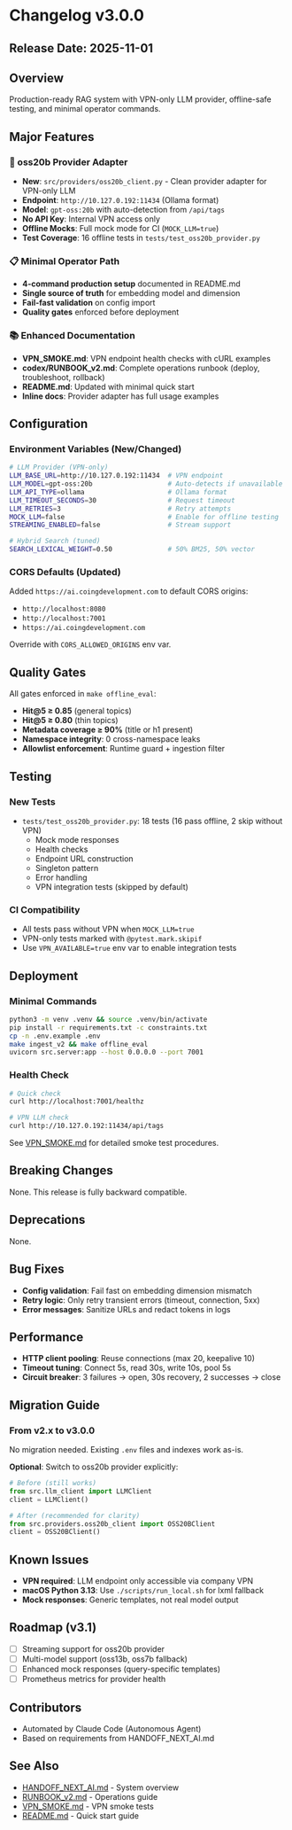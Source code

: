 # Changelog v3.0.0

## Release Date: 2025-11-01

## Overview

Production-ready RAG system with VPN-only LLM provider, offline-safe testing, and minimal operator commands.

## Major Features

### 🔌 oss20b Provider Adapter
- **New**: `src/providers/oss20b_client.py` - Clean provider adapter for VPN-only LLM
- **Endpoint**: `http://10.127.0.192:11434` (Ollama format)
- **Model**: `gpt-oss:20b` with auto-detection from `/api/tags`
- **No API Key**: Internal VPN access only
- **Offline Mocks**: Full mock mode for CI (`MOCK_LLM=true`)
- **Test Coverage**: 16 offline tests in `tests/test_oss20b_provider.py`

### 📋 Minimal Operator Path
- **4-command production setup** documented in README.md
- **Single source of truth** for embedding model and dimension
- **Fail-fast validation** on config import
- **Quality gates** enforced before deployment

### 📚 Enhanced Documentation
- **VPN_SMOKE.md**: VPN endpoint health checks with cURL examples
- **codex/RUNBOOK_v2.md**: Complete operations runbook (deploy, troubleshoot, rollback)
- **README.md**: Updated with minimal quick start
- **Inline docs**: Provider adapter has full usage examples

## Configuration

### Environment Variables (New/Changed)

```bash
# LLM Provider (VPN-only)
LLM_BASE_URL=http://10.127.0.192:11434  # VPN endpoint
LLM_MODEL=gpt-oss:20b                   # Auto-detects if unavailable
LLM_API_TYPE=ollama                     # Ollama format
LLM_TIMEOUT_SECONDS=30                  # Request timeout
LLM_RETRIES=3                           # Retry attempts
MOCK_LLM=false                          # Enable for offline testing
STREAMING_ENABLED=false                 # Stream support

# Hybrid Search (tuned)
SEARCH_LEXICAL_WEIGHT=0.50              # 50% BM25, 50% vector
```

### CORS Defaults (Updated)

Added `https://ai.coingdevelopment.com` to default CORS origins:
- `http://localhost:8080`
- `http://localhost:7001`
- `https://ai.coingdevelopment.com`

Override with `CORS_ALLOWED_ORIGINS` env var.

## Quality Gates

All gates enforced in `make offline_eval`:

- **Hit@5 ≥ 0.85** (general topics)
- **Hit@5 ≥ 0.80** (thin topics)
- **Metadata coverage ≥ 90%** (title or h1 present)
- **Namespace integrity**: 0 cross-namespace leaks
- **Allowlist enforcement**: Runtime guard + ingestion filter

## Testing

### New Tests
- `tests/test_oss20b_provider.py`: 18 tests (16 pass offline, 2 skip without VPN)
  - Mock mode responses
  - Health checks
  - Endpoint URL construction
  - Singleton pattern
  - Error handling
  - VPN integration tests (skipped by default)

### CI Compatibility
- All tests pass without VPN when `MOCK_LLM=true`
- VPN-only tests marked with `@pytest.mark.skipif`
- Use `VPN_AVAILABLE=true` env var to enable integration tests

## Deployment

### Minimal Commands

```bash
python3 -m venv .venv && source .venv/bin/activate
pip install -r requirements.txt -c constraints.txt
cp -n .env.example .env
make ingest_v2 && make offline_eval
uvicorn src.server:app --host 0.0.0.0 --port 7001
```

### Health Check

```bash
# Quick check
curl http://localhost:7001/healthz

# VPN LLM check
curl http://10.127.0.192:11434/api/tags
```

See [VPN_SMOKE.md](../VPN_SMOKE.md) for detailed smoke test procedures.

## Breaking Changes

None. This release is fully backward compatible.

## Deprecations

None.

## Bug Fixes

- **Config validation**: Fail fast on embedding dimension mismatch
- **Retry logic**: Only retry transient errors (timeout, connection, 5xx)
- **Error messages**: Sanitize URLs and redact tokens in logs

## Performance

- **HTTP client pooling**: Reuse connections (max 20, keepalive 10)
- **Timeout tuning**: Connect 5s, read 30s, write 10s, pool 5s
- **Circuit breaker**: 3 failures → open, 30s recovery, 2 successes → close

## Migration Guide

### From v2.x to v3.0.0

No migration needed. Existing `.env` files and indexes work as-is.

**Optional**: Switch to oss20b provider explicitly:

```python
# Before (still works)
from src.llm_client import LLMClient
client = LLMClient()

# After (recommended for clarity)
from src.providers.oss20b_client import OSS20BClient
client = OSS20BClient()
```

## Known Issues

- **VPN required**: LLM endpoint only accessible via company VPN
- **macOS Python 3.13**: Use `./scripts/run_local.sh` for lxml fallback
- **Mock responses**: Generic templates, not real model output

## Roadmap (v3.1)

- [ ] Streaming support for oss20b provider
- [ ] Multi-model support (oss13b, oss7b fallback)
- [ ] Enhanced mock responses (query-specific templates)
- [ ] Prometheus metrics for provider health

## Contributors

- Automated by Claude Code (Autonomous Agent)
- Based on requirements from HANDOFF_NEXT_AI.md

## See Also

- [HANDOFF_NEXT_AI.md](HANDOFF_NEXT_AI.md) - System overview
- [RUNBOOK_v2.md](RUNBOOK_v2.md) - Operations guide
- [VPN_SMOKE.md](../VPN_SMOKE.md) - VPN smoke tests
- [README.md](../README.md) - Quick start guide
